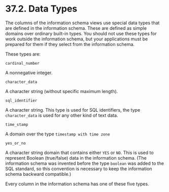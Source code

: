# 37.2. Data Types

The columns of the information schema views use special data types that are defined in the information schema. These are defined as simple domains over ordinary built-in types. You should not use these types for work outside the information schema, but your applications must be prepared for them if they select from the information schema.

These types are:

`cardinal_number`

A nonnegative integer.

`character_data`

A character string (without specific maximum length).

`sql_identifier`

A character string. This type is used for SQL identifiers, the type `character_data` is used for any other kind of text data.

`time_stamp`

A domain over the type `timestamp with time zone`

`yes_or_no`

A character string domain that contains either `YES` or `NO`. This is used to represent Boolean (true/false) data in the information schema. (The information schema was invented before the type `boolean` was added to the SQL standard, so this convention is necessary to keep the information schema backward compatible.)

Every column in the information schema has one of these five types.

